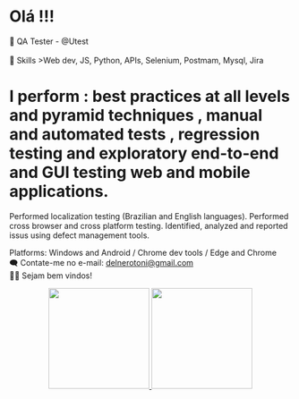 # Olá !!! 
🤖 QA Tester - @Utest <br/>  
👾  Skills >Web dev, JS, Python, APIs, Selenium, Postmam, Mysql, Jira <br/>
# I perform : best practices at all levels and pyramid techniques , manual and automated tests , regression testing and exploratory end-to-end and GUI testing web and mobile applications. 
Performed localization testing (Brazilian and English languages).
Performed cross browser and cross platform testing.
Identified, analyzed and reported issus using defect management tools.

Platforms: Windows and Android / Chrome dev tools / Edge and Chrome <br/>
🗨️ Contate-me no e-mail: delnerotoni@gmail.com <br/>
🤝🏼  Sejam bem vindos!

<div align="center">
  <a href="https://github.com/delnerotoni">
  <img height="180em" src="https://github-readme-stats.vercel.app/api?username=delnerotoni&show_icons=true&theme=city_lights&include_all_commits=true&count_private=true"/>
  <img height="180em" src="https://github-readme-stats.vercel.app/api/top-langs/?username=delnerotoni&layout=compact&langs_count=7&theme=city_lights"/>
</div>
